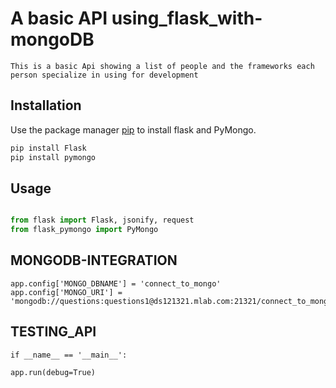 # A basic API using_flask_with-mongoDB

    This is a basic Api showing a list of people and the frameworks each person specialize in using for development



## Installation

   Use the package manager [pip](https://pip.pypa.io/en/stable/) to install flask and PyMongo.

```bash
pip install Flask
pip install pymongo
```


## Usage

```python

from flask import Flask, jsonify, request
from flask_pymongo import PyMongo


```


## MONGODB-INTEGRATION
    
    app.config['MONGO_DBNAME'] = 'connect_to_mongo'
    app.config['MONGO_URI'] = 'mongodb://questions:questions1@ds121321.mlab.com:21321/connect_to_mongo'





## TESTING_API  

    if __name__ == '__main__':
    
    app.run(debug=True)

